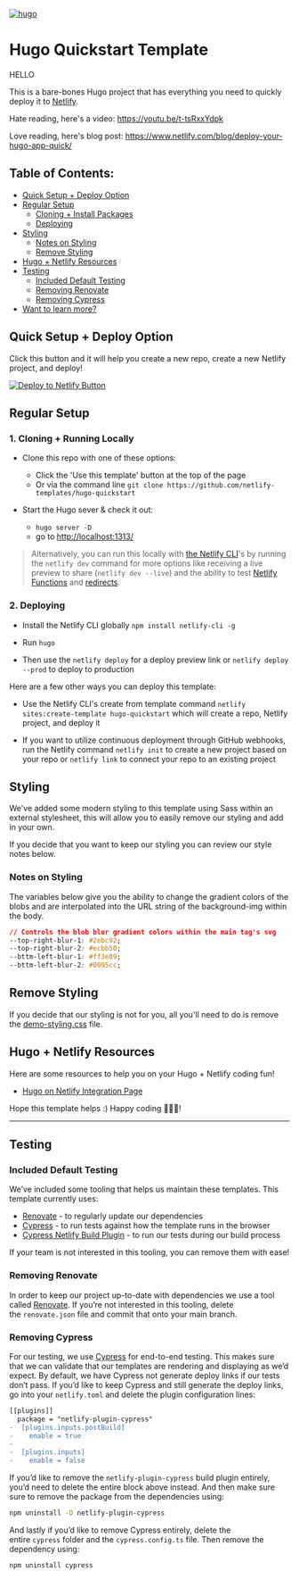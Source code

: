 [![hugo](https://user-images.githubusercontent.com/43764894/223559747-e9d7f19d-91bf-46a9-a0cb-8d6a40d3cfa3.png)](https://ntl.fyi/3P9w1mr)

# Hugo Quickstart Template   

HELLO 

This is a bare-bones Hugo project that has everything you need to quickly deploy it to [Netlify](https://netlify.com). 

Hate reading, here's a video: https://youtu.be/t-tsRxxYdpk

Love reading, here's blog post: https://www.netlify.com/blog/deploy-your-hugo-app-quick/

## Table of Contents:

- [Quick Setup + Deploy Option](#quick-setup--deploy-option)
- [Regular Setup](#regular-setup)
  - [Cloning + Install Packages](#1-cloning--install-packages)
  - [Deploying](#2-deploying)
- [Styling](#styling)
  - [Notes on Styling](#notes-on-styling)
  - [Remove Styling](#remove-styling)
- [Hugo + Netlify Resources](#hugo--netlify-resources)
- [Testing](#testing)
  - [Included Default Testing](#included-default-testing)
  - [Removing Renovate](#removing-renovate)
  - [Removing Cypress](#removing-cypress)
- [Want to learn more?](#want-to-learn-more)

## Quick Setup + Deploy Option

Click this button and it will help you create a new repo, create a new Netlify project, and deploy!

[![Deploy to Netlify Button](https://www.netlify.com/img/deploy/button.svg)](https://app.netlify.com/start/deploy?repository=https://github.com/netlify-templates/hugo-quickstart)

## Regular Setup

 ### 1. Cloning + Running Locally

  - Clone this repo with one of these options:

    - Click the 'Use this template' button at the top of the page
    - Or via the command line `git clone https://github.com/netlify-templates/hugo-quickstart`

 - Start the Hugo sever & check it out:

   - `hugo server -D`
   - go to [http://localhost:1313/](http://localhost:1313/)

  > Alternatively, you can run this locally with [the Netlify CLI](https://docs.netlify.com/cli/get-started/)'s by running the `netlify dev` command for more options like receiving a live preview to share (`netlify dev --live`) and the ability to test [Netlify Functions](https://www.netlify.com/products/functions) and [redirects](https://docs.netlify.com/routing/redirects/). 

  ### 2. Deploying
  - Install the Netlify CLI globally `npm install netlify-cli -g`
    
  - Run `hugo`

  - Then use the `netlify deploy` for a deploy preview link or `netlify deploy --prod` to deploy to production

  Here are a few other ways you can deploy this template:
    
  - Use the Netlify CLI's create from template command `netlify sites:create-template hugo-quickstart` which will create a repo, Netlify project, and deploy it
    
  - If you want to utilize continuous deployment through GitHub webhooks, run the Netlify command `netlify init` to create a new project based on your repo or `netlify link` to connect your repo to an existing project

## Styling

We've added some modern styling to this template using Sass within an external stylesheet, this will allow you to easily remove our styling and add in your own. 

If you decide that you want to keep our styling you can review our style notes below. 

### Notes on Styling

The variables below give you the ability to change the gradient colors of the blobs and are interpolated into the URL string of the background-img within the body. 

```css
// Controls the blob blur gradient colors within the main tag's svg
--top-right-blur-1: #2ebc92;
--top-right-blur-2: #ecbb50;
--bttm-left-blur-1: #ff3e89;
--bttm-left-blur-2: #0095cc;
```

## Remove Styling

If you decide that our styling is not for you, all you'll need to do is remove the [demo-styling.css](https://github.com/netlify-templates/hugo-quickstart/blob/main/themes/netlify-basic/static/css/demo-styling.css) file. 

## Hugo + Netlify Resources

Here are some resources to help you on your Hugo + Netlify coding fun!

- [Hugo on Netlify Integration Page](https://ntl.fyi/3P9w1mr)


Hope this template helps :) Happy coding 👩🏻‍💻!

---

## Testing

### Included Default Testing

We’ve included some tooling that helps us maintain these templates. This template currently uses:

- [Renovate](https://www.mend.io/free-developer-tools/renovate/) - to regularly update our dependencies
- [Cypress](https://www.cypress.io/) - to run tests against how the template runs in the browser
- [Cypress Netlify Build Plugin](https://github.com/cypress-io/netlify-plugin-cypress) - to run our tests during our build process

If your team is not interested in this tooling, you can remove them with ease!

### Removing Renovate

In order to keep our project up-to-date with dependencies we use a tool called [Renovate](https://github.com/marketplace/renovate). If you’re not interested in this tooling, delete the `renovate.json` file and commit that onto your main branch.

### Removing Cypress

For our testing, we use [Cypress](https://www.cypress.io/) for end-to-end testing. This makes sure that we can validate that our templates are rendering and displaying as we’d expect. By default, we have Cypress not generate deploy links if our tests don’t pass. If you’d like to keep Cypress and still generate the deploy links, go into your `netlify.toml` and delete the plugin configuration lines:

```diff
[[plugins]]
  package = "netlify-plugin-cypress"
-  [plugins.inputs.postBuild]
-    enable = true
-
-  [plugins.inputs]
-    enable = false 
```

If you’d like to remove the `netlify-plugin-cypress` build plugin entirely, you’d need to delete the entire block above instead. And then make sure sure to remove the package from the dependencies using:

```bash
npm uninstall -D netlify-plugin-cypress
```

And lastly if you’d like to remove Cypress entirely, delete the entire `cypress` folder and the `cypress.config.ts` file. Then remove the dependency using:

```bash
npm uninstall cypress
```
